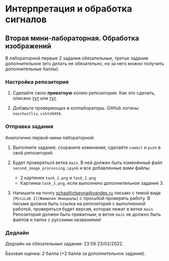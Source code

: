 # Интерпретация и обработка сигналов

## Вторая мини-лабораторная. Обработка изображений

В лабораторной первые 2 задания обязательные, третье
задание дополнительное (его делать не обязательно, но
за него можно получить дополнительные баллы).

### Настройка репозитория

1. Сделайте свою **приватную** копию репозитория.
Как это сделать, описано [тут](https://gist.github.com/0xjac/85097472043b697ab57ba1b1c7530274)
или [тут](https://stackoverflow.com/questions/10065526/github-how-to-make-a-fork-of-public-repository-private).

2. Добавьте проверяющих в коллабораторы. GitHub логины: `naschastliv`, `vikto9494`.

### Отправка задания

Аналогично первой-мини лабораторной:

1. Выполните задания, сохраните изменения, сделайте `commit`
и `push` в свой репозиторий.

2. Будет проверяться ветка `main`. В ней должен быть
изменённый файл `second_image_processing.ipynb` и все добавленные вами
файлы:
    * 2 картинки `task_1.png` и `task_2.png`
    * Картинка `task_3.png`, если выполнено дополнительное задание 3.

3. Напишите на почту schastlivtsevna@yandex.ru
письмо с темой вида `[MiniLab 2][Фамилия Инициалы]`
с просьбой проверить работу.
В письме должна быть ссылка на репозиторий с
выполненной работой, проверяться будет версия,
которая лежит в ветке `main`.
Репозиторий должен быть приватным;
в ветке `main` не должно быть файлов и папок с русскими
названиями!

### Дедлайн

Дедлайн на обязательные задания: 23:59 23/02/2022.

Базовая оценка: 2 балла
(+2 балла за дополнительное задание).